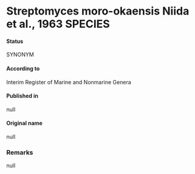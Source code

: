 Streptomyces moro-okaensis Niida et al., 1963 SPECIES
=======

#### Status
SYNONYM

#### According to
Interim Register of Marine and Nonmarine Genera

#### Published in
null

#### Original name
null

### Remarks
null